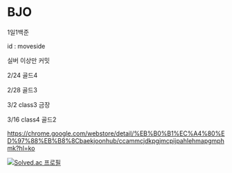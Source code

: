 # BJO
1일1백준

id : moveside

실버 이상만 커밋


2/24 골드4

2/28 골드3

3/2 class3 금장

3/16 class4 골드2


https://chrome.google.com/webstore/detail/%EB%B0%B1%EC%A4%80%ED%97%88%EB%B8%8Cbaekjoonhub/ccammcjdkpgjmcpijpahlehmapgmphmk?hl=ko


[![Solved.ac
프로필](http://mazassumnida.wtf/api/v2/generate_badge?boj=moveside)](https://solved.ac/moveside)
